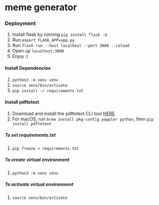 # meme generator

### Deployment
1. Install flask by running `pip install flask -U`
2. Run `export FLASK_APP=app.py`
3. Run `flask run --host localhost --port 3000 --reload`
4. Open up `localhost:3000`
5. Enjoy :)

#### Install Dependencies
1. `python3 -m venv venv`
2. `source venv/bin/activate`
3. `pip install -r requirements.txt`

#### Install pdftotext
1. Download and install the pdftotext CLI tool [HERE](https://www.xpdfreader.com/download.html)
2. For macOS, run `brew install pkg-config poppler python`, then `pip install pdftotext`


##### To set requirements.txt
1. `pip freeze > requirements.txt`

##### To create virtual environment
1. `python3 -m venv venv`

##### To activate virtual environment
1. `source venv/bin/activate`
